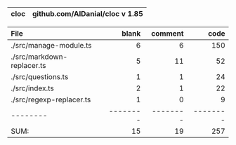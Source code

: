 cloc|github.com/AlDanial/cloc v 1.85
--- | ---

File|blank|comment|code
:-------|-------:|-------:|-------:
./src/manage-module.ts|6|6|150
./src/markdown-replacer.ts|5|11|52
./src/questions.ts|1|1|24
./src/index.ts|2|1|22
./src/regexp-replacer.ts|1|0|9
--------|--------|--------|--------
SUM:|15|19|257
